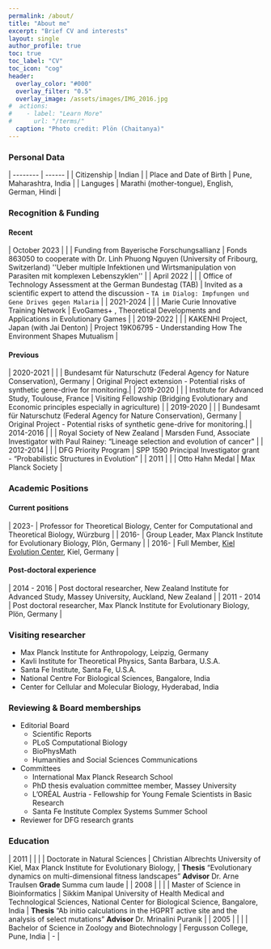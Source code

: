 ```yaml
---
permalink: /about/
title: "About me"
excerpt: "Brief CV and interests"
layout: single
author_profile: true
toc: true
toc_label: "CV"
toc_icon: "cog"
header:
  overlay_color: "#000"
  overlay_filter: "0.5"
  overlay_image: /assets/images/IMG_2016.jpg
#  actions:
#    - label: "Learn More"
#      url: "/terms/"
  caption: "Photo credit: Plön (Chaitanya)"
---
```


### Personal Data

| --------         | ------ |
| Citizenship    | Indian     |
| Place and Date of Birth   | Pune, Maharashtra, India  |
| Languges | Marathi (mother-tongue), English, German, Hindi |


### Recognition & Funding

#### Recent

| October  2023      |  |
| Funding from Bayerische Forschungsallianz  | Fonds 863050 to cooperate with Dr. Linh Phuong Nguyen (University of Fribourg, Switzerland) ''Ueber multiple Infektionen und Wirtsmanipulation von Parasiten mit komplexen Lebenszyklen''
|
| April  2022      |  |
| Office of Technology Assessment at the German Bundestag (TAB)    | Invited as a scientific expert to attend the discussion - ``TA im Dialog: Impfungen und Gene Drives gegen Malaria`` |
| 2021-2024         |  |
| Marie Curie Innovative Training Network    | EvoGames+ , Theoretical Developments and Applications in Evolutionary Games     |
| 2019-2022 | |
| KAKENHI Project, Japan (with Jai Denton) | Project 19K06795 - Understanding How The Environment Shapes Mutualism |

#### Previous

| 2020-2021 | |
| Bundesamt für Naturschutz (Federal Agency for Nature Conservation), Germany |		Original Project extension - Potential risks of synthetic gene-drive for monitoring.|
| 2019-2020 | |
| Institute for Advanced Study, Toulouse, France |  Visiting Fellowship (Bridging Evolutionary and Economic principles especially in agriculture) |
| 2019-2020 | |
| Bundesamt für Naturschutz (Federal Agency for Nature Conservation), Germany | Original Project - Potential risks of synthetic gene-drive for monitoring.|
| 2014-2016 | |
| Royal Society of New Zealand  | Marsden Fund, Associate Investigator with Paul Rainey: “Lineage selection and evolution of cancer" |
| 2012-2014 | |
| DFG Priority Program | SPP 1590 Principal Investigator grant - “Probabilistic Structures in Evolution” |
| 2011 | |
| Otto Hahn Medal  |	Max Planck Society |

### Academic Positions

#### Current positions

| 2023- | Professor for Theoretical Biology, Center for Computational and Theoretical Biology, Würzburg |
| 2016- | Group Leader, Max Planck Institute for Evolutionary Biology, Plön, Germany |
| 2016- | Full Member, [Kiel Evolution Center](http://www.kec.uni-kiel.de), Kiel, Germany |

#### Post-doctoral experience

| 2014 - 2016 | 	Post doctoral researcher, New Zealand Institute for Advanced Study, Massey University, Auckland, New Zealand |
| 2011 - 2014 |	Post doctoral researcher, Max Planck Institute for Evolutionary Biology, Plön, Germany |

### Visiting researcher
 - Max Planck Institute for Anthropology, Leipzig, Germany
 - Kavli Institute for Theoretical Physics, Santa Barbara, U.S.A.
 - Santa Fe Institute, Santa Fe, U.S.A. 
 - National Centre For Biological Sciences, Bangalore, India 
 - Center for Cellular and Molecular Biology, Hyderabad, India

### Reviewing & Board memberships

- Editorial Board
	- Scientific Reports
	- PLoS Computational Biology
	- BioPhysMath
	- Humanities and Social Sciences Communications
- Committees
	- International Max Planck Research School
	- PhD thesis evaluation committee member, Massey University
	- L’ORÉAL Austria - Fellowship for Young Female Scientists in Basic Research
	- Santa Fe Institute Complex Systems Summer School
- Reviewer for DFG research grants

### Education

| 2011     |  | |
| Doctorate in Natural Sciences  | Christian Albrechts University of Kiel, Max Planck Institute for Evolutionary Biology, | **Thesis** “Evolutionary dynamics on multi-dimensional fitness landscapes” **Advisor** Dr. Arne Traulsen **Grade** Summa cum laude  |
| 2008     |  | |
| Master of Science in Bioinformatics  | Sikkim Manipal University of Health Medical and Technological Sciences, National Center for Biological Science, Bangalore, India | **Thesis** “Ab initio calculations in the HGPRT active site and the analysis of select mutations” **Advisor** Dr. Mrinalini Puranik  |
| 2005     |  | |
| Bachelor of Science in Zoology and Biotechnology  | Fergusson College, Pune, India | -  |

<!-- Minimal Mistakes is a flexible two-column Jekyll theme. Perfect for hosting your personal site, blog, or portfolio on GitHub or self-hosting on your own server. As the name implies --- styling is purposely minimalistic to be enhanced and customized by you :smile:.

{% include gallery id="layouts_gallery" caption="Examples of included layouts `splash`, `single`, and `archive`." %}

[Install the Theme]({{ "/docs/quick-start-guide/" | relative_url }}){: .btn .btn--success .btn--large}

## Notable Features

- Bundled as a "theme gem" for easier install/upgrading.
- Compatible with GitHub Pages.
- Support for Jekyll's built-in Sass/SCSS preprocessor.
- Nine different skins (color variations).
- Several responsive layout options (single, archive index, search, splash, and paginated home page).
- Optimized for search engines with support for [Twitter Cards](https://dev.twitter.com/cards/overview) and [Open Graph](http://ogp.me/) data
- Optional [header images](https://mmistakes.github.io/minimal-mistakes/docs/layouts/#headers), [custom sidebars](https://mmistakes.github.io/minimal-mistakes/docs/layouts/#sidebars), [table of contents](https://mmistakes.github.io/minimal-mistakes/docs/helpers/#table-of-contents), [galleries](https://mmistakes.github.io/minimal-mistakes/docs/helpers/#gallery), related posts, [breadcrumb links](https://mmistakes.github.io/minimal-mistakes/docs/configuration/#breadcrumb-navigation-beta), [navigation lists](https://mmistakes.github.io/minimal-mistakes/docs/helpers/#navigation-list), and more.
- Commenting support (powered by [Disqus](https://disqus.com/), [Facebook](https://developers.facebook.com/docs/plugins/comments), [Discourse](https://www.discourse.org/), [utterances](https://utteranc.es/), static-based via [Staticman v1 and v2](https://staticman.net/), and custom).
- [Google Analytics](https://www.google.com/analytics/) support.
- UI localized text in English (default), Brazilian Portuguese (Português brasileiro), Catalan, Chinese, Danish, Dutch, Finnish, French (Français), German (Deutsch), Greek, Hindi (हिंदी), Hungarian, Indonesian, Irish (Gaeilge), Italian (Italiano), Japanese, Korean, Malayalam, Myanmar (Burmese), Nepali (Nepalese), Norwegian (Norsk), Persian (فارسی), Polish, Punjabi (ਪੰਜਾਬੀ), Romanian, Russian, Slovak, Spanish (Español), Swedish, Thai, Turkish (Türkçe), and Vietnamese.

## Demo Pages

| Name                                        | Description                                           |
| ------------------------------------------- | ----------------------------------------------------- |
| [Post with Header Image][header-image-post] | A post with a large header image. |
| [HTML Tags and Formatting Post][html-tags-post] | A variety of common markup showing how the theme styles them. |
| [Syntax Highlighting Post][syntax-post] | Post displaying highlighted code. |
| [Post with a Gallery][gallery-post] | A post showing several images wrapped in `<figure>` elements. |
| [Sample Collection Page][sample-collection] | Single page from a collection. |
| [Categories Archive][categories-archive] | Posts grouped by category. |
| [Tags Archive][tags-archive] | Posts grouped by tag. |

---

## Credits

### Icons + Demo Images:

- [The Noun Project](https://thenounproject.com) -- Garrett Knoll, Arthur Shlain, and [tracy tam](https://thenounproject.com/tracytam)
- [Font Awesome](http://fontawesome.io/)
- [Unsplash](https://unsplash.com/)

### Other:

- [Jekyll](https://jekyllrb.com/)
- [jQuery](https://jquery.com/)
- [Susy](http://susy.oddbird.net/)
- [Breakpoint](http://breakpoint-sass.com/)
- [Magnific Popup](http://dimsemenov.com/plugins/magnific-popup/)
- [FitVids.JS](http://fitvidsjs.com/)
- Greedy Navigation - [lukejacksonn](https://codepen.io/lukejacksonn/pen/PwmwWV)
- [jQuery Smooth Scroll](https://github.com/kswedberg/jquery-smooth-scroll)
- [Lunr](http://lunrjs.com)

---

Minimal Mistakes is designed, developed, and maintained by Michael Rose. Just another boring, tattooed, designer from Buffalo New York. -->
